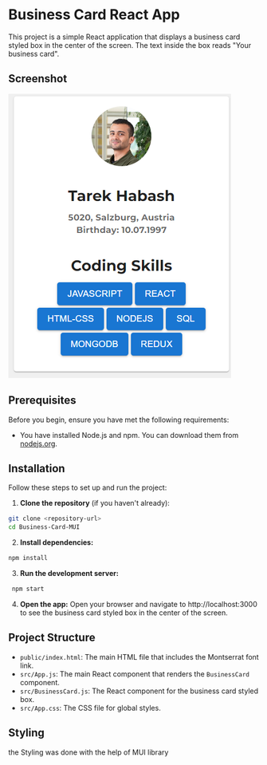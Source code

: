 # Business Card React App

This project is a simple React application that displays a business card styled box in the center of the screen. The text inside the box reads "Your business card".

## Screenshot

![](app-screen-shot.png)

## Prerequisites

Before you begin, ensure you have met the following requirements:

- You have installed Node.js and npm. You can download them from [nodejs.org](https://nodejs.org/).

## Installation

Follow these steps to set up and run the project:

1. **Clone the repository** (if you haven't already):

```bash
git clone <repository-url>
cd Business-Card-MUI
```

2. **Install dependencies:**

```bash
npm install
```

3. **Run the development server:**

```bash
 npm start
```

4. **Open the app:**
   Open your browser and navigate to http://localhost:3000 to see the business card styled box in the center of the screen.

## Project Structure

- `public/index.html`: The main HTML file that includes the Montserrat font link.
- `src/App.js`: The main React component that renders the `BusinessCard` component.
- `src/BusinessCard.js`: The React component for the business card styled box.
- `src/App.css`: The CSS file for global styles.

## Styling

the Styling was done with the help of MUI library
